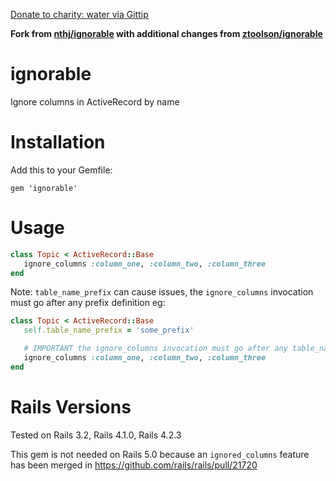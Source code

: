 [Donate to charity: water via Gittip](https://www.gittip.com/nthj/)

**Fork from [nthj/ignorable](https://github.com/nthj/ignorable/) with additional changes from [ztoolson/ignorable](https://github.com/ztoolson/ignorable)**

ignorable
=========

Ignore columns in ActiveRecord by name

Installation
============

Add this to your Gemfile:

    gem 'ignorable'

Usage
=====

```ruby
class Topic < ActiveRecord::Base
   ignore_columns :column_one, :column_two, :column_three
end
```

Note: `table_name_prefix` can cause issues, the `ignore_columns` invocation
must go after any prefix definition eg:
```ruby
class Topic < ActiveRecord::Base
   self.table_name_prefix = 'some_prefix'

   # IMPORTANT the ignore_columns invocation must go after any table_name_prefix
   ignore_columns :column_one, :column_two, :column_three
end
```


Rails Versions
==============

Tested on Rails 3.2, Rails 4.1.0, Rails 4.2.3

This gem is not needed on Rails 5.0 because an `ignored_columns` feature has
been merged in https://github.com/rails/rails/pull/21720
